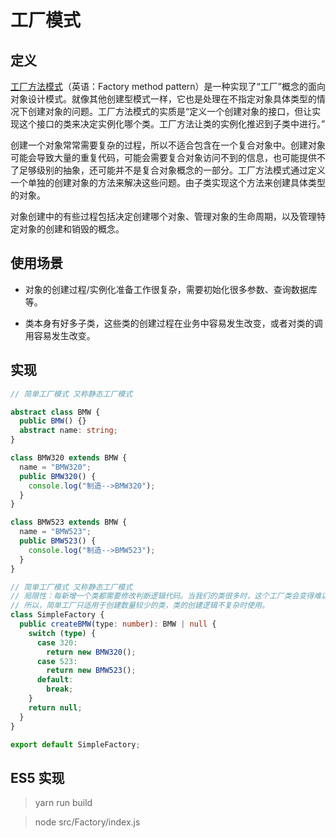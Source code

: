 # 工厂模式

## 定义

[工厂方法模式](https://zh.wikipedia.org/wiki/%E5%B7%A5%E5%8E%82%E6%96%B9%E6%B3%95)（英语：Factory method pattern）是一种实现了“工厂”概念的面向对象设计模式。就像其他创建型模式一样，它也是处理在不指定对象具体类型的情况下创建对象的问题。工厂方法模式的实质是“定义一个创建对象的接口，但让实现这个接口的类来决定实例化哪个类。工厂方法让类的实例化推迟到子类中进行。”

创建一个对象常常需要复杂的过程，所以不适合包含在一个复合对象中。创建对象可能会导致大量的重复代码，可能会需要复合对象访问不到的信息，也可能提供不了足够级别的抽象，还可能并不是复合对象概念的一部分。工厂方法模式通过定义一个单独的创建对象的方法来解决这些问题。由子类实现这个方法来创建具体类型的对象。

对象创建中的有些过程包括决定创建哪个对象、管理对象的生命周期，以及管理特定对象的创建和销毁的概念。

## 使用场景

- 对象的创建过程/实例化准备工作很复杂，需要初始化很多参数、查询数据库等。

- 类本身有好多子类，这些类的创建过程在业务中容易发生改变，或者对类的调用容易发生改变。

## 实现

```ts
// 简单工厂模式 又称静态工厂模式

abstract class BMW {
  public BMW() {}
  abstract name: string;
}

class BMW320 extends BMW {
  name = "BMW320";
  public BMW320() {
    console.log("制造-->BMW320");
  }
}

class BMW523 extends BMW {
  name = "BMW523";
  public BMW523() {
    console.log("制造-->BMW523");
  }
}

// 简单工厂模式 又称静态工厂模式
// 局限性：每新增一个类都需要修改判断逻辑代码。当我们的类很多时，这个工厂类会变得难以维护函数。
// 所以，简单工厂只适用于创建数量较少的类，类的创建逻辑不复杂时使用。
class SimpleFactory {
  public createBMW(type: number): BMW | null {
    switch (type) {
      case 320:
        return new BMW320();
      case 523:
        return new BMW523();
      default:
        break;
    }
    return null;
  }
}

export default SimpleFactory;
```

## ES5 实现

> yarn run build

> node src/Factory/index.js
